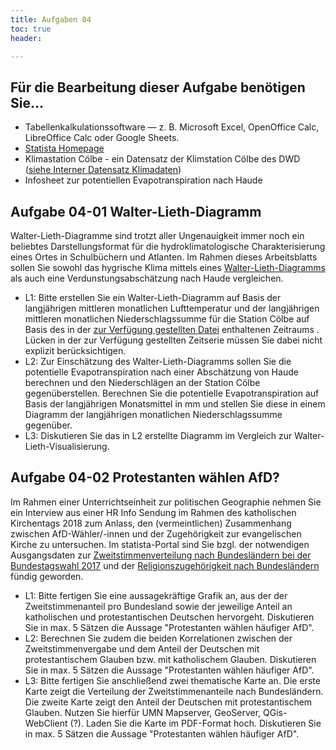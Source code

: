 ```yaml
---
title: Aufgaben 04
toc: true
header:

---
```

## Für die Bearbeitung dieser Aufgabe benötigen Sie...
* Tabellenkalkulationssoftware — z. B. Microsoft Excel, OpenOffice Calc, LibreOffice Calc oder Google Sheets.
* [Statista Homepage](https://de.statista.com/statistik/daten/studie/754391/umfrage/stimmenanteile-der-afd-in-den-bundeslaendern-bei-der-bundestagswahl/)
* Klimastation Cölbe - ein Datensatz der Klimstation Cölbe des DWD ([siehe Interner Datensatz Klimadaten](https://ilias.uni-marburg.de/ilias.php?ref_id=1880380&cmd=view&cmdClass=ilrepositorygui&cmdNode=tt&baseClass=ilrepositorygui))
* Infosheet zur potentiellen Evapotranspiration nach Haude


## Aufgabe 04-01 Walter-Lieth-Diagramm
Walter-Lieth-Diagramme sind trotzt aller Ungenauigkeit immer noch ein beliebtes Darstellungsformat für die hydroklimatologische Charakterisierung eines Ortes in Schulbüchern und Atlanten. Im Rahmen dieses Arbeitsblatts sollen Sie sowohl das hygrische Klima mittels eines [Walter-Lieth-Diagramms](https://de.wikipedia.org/wiki/Klimadiagramm) als auch eine Verdunstungsabschätzung nach Haude vergleichen.

* L1: Bitte erstellen Sie ein Walter-Lieth-Diagramm auf Basis der langjährigen mittleren monatlichen Lufttemperatur und der langjährigen mittleren monatlichen Niederschlagssumme für die Station Cölbe auf Basis des in der [zur Verfügung gestellten Datei](https://ilias.uni-marburg.de/ilias.php?ref_id=1880380&cmd=view&cmdClass=ilrepositorygui&cmdNode=tt&baseClass=ilrepositorygui) enthaltenen Zeitraums . Lücken in der zur Verfügung gestellten Zeitserie müssen Sie dabei nicht explizit berücksichtigen.
* L2: Zur Einschätzung des Walter-Lieth-Diagramms sollen Sie die potentielle Evapotranspiration nach einer Abschätzung von Haude berechnen und den Niederschlägen an der Station Cölbe gegenüberstellen. Berechnen Sie die potentielle Evapotranspiration auf Basis der langjährigen Monatsmittel in mm und stellen Sie diese in einem Diagramm der langjährigen monatlichen Niederschlagssumme gegenüber.
* L3: Diskutieren Sie das in L2 erstellte Diagramm im Vergleich zur Walter-Lieth-Visualisierung.

## Aufgabe 04-02 Protestanten wählen AfD?
Im Rahmen einer Unterrichtseinheit zur politischen Geographie nehmen Sie ein Interview aus einer HR Info Sendung im Rahmen des katholischen Kirchentags 2018 zum Anlass, den (vermeintlichen) Zusammenhang zwischen AfD-Wähler/-innen und der Zugehörigkeit zur evangelischen Kirche zu untersuchen. Im statista-Portal sind Sie bzgl. der notwendigen Ausgangsdaten zur [Zweitstimmenverteilung nach Bundesländern bei der Bundestagswahl 2017](https://de.statista.com/statistik/daten/studie/754391/umfrage/stimmenanteile-der-afd-in-den-bundeslaendern-bei-der-bundestagswahl/) und der [Religionszugehörigkeit nach Bundesländern](https://de.statista.com/statistik/daten/studie/201622/umfrage/religionszugehoerigkeit-der-deutschen-nach-bundeslaendern/) fündig geworden.

* L1: Bitte fertigen Sie eine aussagekräftige Grafik an, aus der der Zweitstimmenanteil pro Bundesland sowie der jeweilige Anteil an katholischen und protestantischen Deutschen hervorgeht. 
Diskutieren Sie in max. 5 Sätzen die Aussage "Protestanten wählen häufiger AfD".
* L2: Berechnen Sie zudem die beiden Korrelationen zwischen der Zweitstimmenvergabe und dem Anteil der Deutschen mit protestantischem Glauben bzw. mit katholischem Glauben. 
Diskutieren Sie in max. 5 Sätzen die Aussage "Protestanten wählen häufiger AfD".
* L3: Bitte fertigen Sie anschließend zwei thematische Karte an. Die erste Karte zeigt die Verteilung der Zweitstimmenanteile nach Bundesländern. Die zweite Karte zeigt den Anteil der Deutschen mit protestantischem Glauben. Nutzen Sie hierfür UMN Mapserver, GeoServer, QGis-WebClient (?). Laden Sie die Karte im PDF-Format hoch.
Diskutieren Sie in max. 5 Sätzen die Aussage "Protestanten wählen häufiger AfD".



